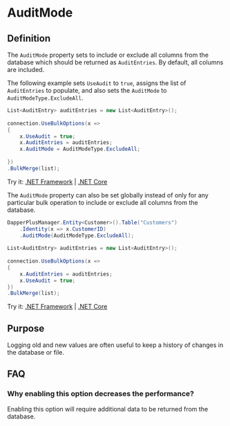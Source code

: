 # AuditMode

## Definition

The `AuditMode` property sets to include or exclude all columns from the database which should be returned as `AuditEntries`. By default, all columns are included.

The following example sets `UseAudit` to `true`, assigns the list of `AuditEntries` to populate, and also sets the `AuditMode` to `AuditModeType.ExcludeAll`.

```csharp
List<AuditEntry> auditEntries = new List<AuditEntry>(); 
        
connection.UseBulkOptions(x => 
{ 
    x.UseAudit = true;
    x.AuditEntries = auditEntries;
    x.AuditMode = AuditModeType.ExcludeAll;
    
})
.BulkMerge(list);
```

Try it: [.NET Framework](https://dotnetfiddle.net/ulrLSL) | [.NET Core](https://dotnetfiddle.net/T5MgRa)

The `AuditMode` property can also be set globally instead of only for any particular bulk operation to include or exclude all columns from the database.

```csharp
DapperPlusManager.Entity<Customer>().Table("Customers")
    .Identity(x => x.CustomerID)
    .AuditMode(AuditModeType.ExcludeAll);
        
List<AuditEntry> auditEntries = new List<AuditEntry>(); 
        
connection.UseBulkOptions(x => 
{ 
    x.AuditEntries = auditEntries; 
    x.UseAudit = true;
})
.BulkMerge(list);
```

Try it: [.NET Framework](https://dotnetfiddle.net/BtWOMy) | [.NET Core](https://dotnetfiddle.net/ezJ9Iu)

## Purpose
Logging old and new values are often useful to keep a history of changes in the database or file.

## FAQ

### Why enabling this option decreases the performance?
Enabling this option will require additional data to be returned from the database.
